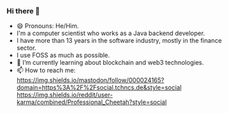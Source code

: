 ### Hi there 👋

- 😄 Pronouns: He/Him.
- I'm a computer scientist who works as a Java backend developer.
- I have more than 13 years in the software industry, mostly in the finance sector.
- I use FOSS as much as possible.
- 🌱 I’m currently learning about blockchain and web3 technologies.
- 📫 How to reach me: https://img.shields.io/mastodon/follow/000024165?domain=https%3A%2F%2Fsocial.tchncs.de&style=social https://img.shields.io/reddit/user-karma/combined/Professional_Cheetah?style=social

<!--
**foundationer/foundationer** is a ✨ _special_ ✨ repository because its `README.md` (this file) appears on your GitHub profile.

Here are some ideas to get you started:

- 🔭 I’m currently working on ...
- 👯 I’m looking to collaborate on ...
- 🤔 I’m looking for help with ...
- 💬 Ask me about ...
- ⚡ Fun fact: ...
-->
